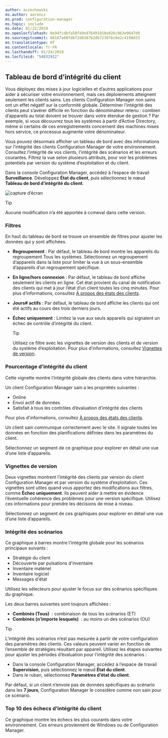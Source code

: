 ```yaml
---
author: aczechowski
ms.author: aaroncz
ms.prod: configuration-manager
ms.topic: include
ms.date: 01/22/2019
ms.openlocfilehash: 0e94fcdbfa58fdde876491010a926c963e9647d8
ms.sourcegitcommit: b8167a60fd6f2d8387b2db723976c0e2c4198d33
ms.translationtype: HT
ms.contentlocale: fr-FR
ms.lasthandoff: 01/24/2019
ms.locfileid: "54832912"
---
```

## <a name="bkmk_health"></a> Tableau de bord d’intégrité du client
<!--3599209-->

Vous déployez des mises à jour logicielles et d’autres applications pour aider à sécuriser votre environnement, mais ces déploiements atteignent seulement les clients sains. Les clients Configuration Manager non sains ont un effet négatif sur la conformité globale. Déterminer l’intégrité des clients peut s’avérer difficile en fonction du dénominateur retenu : combien d’appareils au total doivent se trouver dans votre étendue de gestion ? Par exemple, si vous découvrez tous les systèmes à partir d’Active Directory, même si certains de ces enregistrements concernent des machines mises hors service, ce processus augmente votre dénominateur. 

Vous pouvez désormais afficher un tableau de bord avec des informations sur l’intégrité des clients Configuration Manager de votre environnement. Consultez l’intégrité de vos clients, l’intégrité des scénarios et les erreurs courantes. Filtrez la vue selon plusieurs attributs, pour voir les problèmes potentiels par version du système d’exploitation et du client. 

Dans la console Configuration Manager, accédez à l’espace de travail **Surveillance**. Développez **État du client**, puis sélectionnez le nœud **Tableau de bord d’intégrité du client**. 

![capture d’écran](../../media/3599209-client-health-dashboard.png)

> [!Tip]  
> Aucune modification n’a été apportée à ccmeval dans cette version.  


### <a name="filters"></a>Filtres

En haut du tableau de bord se trouve un ensemble de filtres pour ajuster les données qui y sont affichées.

- **Regroupement** : Par défaut, le tableau de bord montre les appareils du regroupement Tous les systèmes. Sélectionnez un regroupement d’appareils dans la liste pour limiter la vue à un sous-ensemble d’appareils d’un regroupement spécifique.  

- **En ligne/hors connexion** : Par défaut, le tableau de bord affiche seulement les clients en ligne. Cet état provient du canal de notification des clients qui met à jour l’état d’un client toutes les cinq minutes. Pour plus d’informations, consultez [À propos des états des clients](/sccm/core/clients/manage/monitor-clients#bkmk_about).  

- **Jours\# actifs** : Par défaut, le tableau de bord affiche les clients qui ont été actifs au cours des trois derniers jours.  

- **Échec uniquement** : Limitez la vue aux seuls appareils qui signalent un échec de contrôle d’intégrité du client.  

    > [!Tip]  
    > Utilisez ce filtre avec les vignettes de version des clients et de version du système d’exploitation. Pour plus d’informations, consultez [Vignettes de version](#version-tiles). 


### <a name="client-health-percentage"></a>Pourcentage d’intégrité du client

Cette vignette montre l’intégrité globale des clients dans votre hiérarchie. 

Un client Configuration Manager sain a les propriétés suivantes : 
- Online  
- Envoi actif de données  
- Satisfait à tous les contrôles d’évaluation d’intégrité des clients  

Pour plus d’informations, consultez [À propos des états des clients](/sccm/core/clients/manage/monitor-clients#bkmk_about).

Un client sain communique correctement avec le site. Il signale toutes les données en fonction des planifications définies dans les paramètres du client.

Sélectionnez un segment de ce graphique pour explorer en détail une vue d’une liste d’appareils.


### <a name="version-tiles"></a>Vignettes de version

Deux vignettes montrent l’intégrité des clients par version du client Configuration Manager et par version du système d’exploitation. Ces vignettes sont utiles quand vous apportez des modifications aux filtres, comme **Échec uniquement**. Ils peuvent aider à mettre en évidence l’éventuelle cohérence des problèmes pour une version spécifique. Utilisez ces informations pour prendre les décisions de mise à niveau. 

Sélectionnez un segment de ces graphiques pour explorer en détail une vue d’une liste d’appareils.


### <a name="scenario-health"></a>Intégrité des scénarios

Ce graphique à barres montre l’intégrité globale pour les scénarios principaux suivants : 
- Stratégie du client
- Découverte par pulsations d'inventaire
- Inventaire matériel
- Inventaire logiciel
- Messages d'état

Utilisez les sélecteurs pour ajuster le focus sur des scénarios spécifiques du graphique. 

Les deux barres suivantes sont toujours affichées :

- **Combinés (Tous)**  : combinaison de tous les scénarios (ET)  
- **Combinés (n’importe lesquels)**  : au moins un des scénarios (OU)

> [!Tip]  
> L’intégrité des scénarios n’est pas mesurée à partir de votre configuration des paramètres des clients. Ces valeurs peuvent varier en fonction de l’ensemble de stratégies résultant par appareil. Utilisez les étapes suivantes pour ajuster les périodes d’évaluation pour l’intégrité des scénarios :
> - Dans la console Configuration Manager, accédez à l’espace de travail **Supervision**, puis sélectionnez le nœud **État du client**.  
> - Dans le ruban, sélectionnez **Paramètres d’état du client**.  
> 
> Par défaut, si un client n’envoie pas de données spécifiques au scénario dans les **7 jours**, Configuration Manager le considère comme non sain pour ce scénario.


### <a name="top-10-client-health-failures"></a>Top 10 des échecs d’intégrité du client

Ce graphique montre les échecs les plus courants dans votre environnement. Ces erreurs proviennent de Windows ou de Configuration Manager. 

<!-- The following list includes some of the more common failures overall:

#### Failure 1 title
Failure 1 description

Solution for failure 1 -->